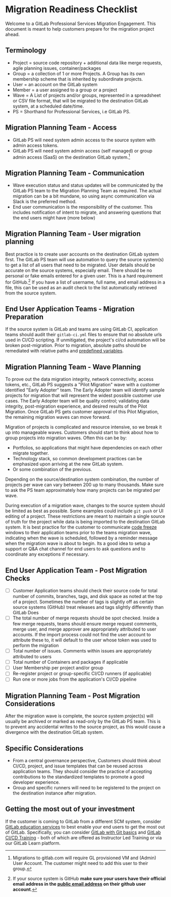 # Migration Readiness Checklist

Welcome to a GitLab Professional Services Migration Engagement. This document is meant to help customers prepare for the migration project ahead.

## Terminology

- Project = source code repository + additional data like merge requests, agile planning issues, container/packages
- Group = a collection of 1 or more Projects. A Group has its own membership scheme that is inherited by subordinate projects.
- User = an account on the GitLab system
- Member = a user assigned to a group or a project
- Wave = A List of projects and/or groups, represented in a spreadsheet or CSV file format, that will be migrated to the destination GitLab system, at a scheduled date/time.
- PS = Shorthand for Professional Services, i.e GitLab PS.

## Migration Planning Team - Access

- GitLab PS will need system admin access to the source system with admin access tokens.
- GitLab PS will need system admin access (self managed) or group admin access (SaaS) on the destination GitLab system.[^1]
[^1]: Migrations to gitlab.com will require GL provisioned VM and (Admin) User Account. The customer might need to add this user to their group.

## Migration Planning Team - Communication

- Wave execution status and status updates will be communicated by the GitLab PS team to the Migration Planning Team as required. The actual migration can be a bit mundane, so using async communication via Slack is the preferred method.
- End user communication is the responsibility of the customer. This includes notification of intent to migrate, and answering questions that the end users might have (more below)

## Migration Planning Team - User migration planning

Best practice is to create user accounts on the destination GitLab system first. The GitLab PS team will use automation to query the source system(s) to get a list of all users that need to be migrated. User details should be accurate on the source systems, especially email. There should be no personal or fake emails entered for a given user. This is a hard requirement for GitHub.[^github-1]  If you have a list of username, full name, and email address in a file, this can be used as an audit check to the list automatically retrieved from the source system.

[^github-1]: If your source system is GitHub **make sure your users have their official email address in the [public email address](https://docs.github.com/en/github/setting-up-and-managing-your-github-user-account/managing-email-preferences/setting-your-commit-email-address#setting-your-commit-email-address-on-github) on their github user account**.

## End User Application Teams - Migration Preparation

If the source system is GitLab and teams are using GitLab CI, application teams should audit their `gitlab-ci.yml` files to ensure that no absolute urls used in CI/CD scripting. If unmitigated, the project's ci/cd automation will be broken post-migration. Prior to migration, absolute paths should be remediated with relative paths and [predefined variables](https://docs.gitlab.com/ee/ci/variables/predefined_variables.html).

## Migration Planning Team - Wave Planning

To prove out the data migration integrity, network connectivity, access tokens, etc., GitLab PS suggests a "Pilot Migration" wave with a customer identified "Early Adopter" team. The Early Adopter team will identify sample projects for migration that will represent the widest possible customer use cases. The Early Adopter team will be quality control; validating data integrity, post-migration experience, and desired results of the Pilot Migration. Once GitLab PS gets customer approval of this Pilot Migration, the remaining migration waves can move forward.

Migration of projects is complicated and resource intensive, so we break it up into manageable waves. Customers should start to think about how to group projects into migration waves. Often this can be by:

- Portfolios, so applications that might have dependencies on each other migrate together.
- Technology stack, so common development practices can be emphasized upon arriving at the new GitLab system.
- Or some combination of the previous.

Depending on the source/destination system combination, the number of projects per wave can vary between 200 up to many thousands. Make sure to ask the PS team approximately how many projects can be migrated per wave.

During execution of a migration wave, changes to the source system should be limited as best as possible.  Some examples could include `git push` or UI editing of a project.  These restrictions are meant to maintain a single source of truth for the project while data is being imported to the destination GitLab system. It is best practice for the customer to communicate [code freeze](https://en.wikipedia.org/wiki/Freeze_(software_engineering)) windows to their application teams prior to the teams migration wave, indicating when the wave is scheduled, followed by a reminder message when the migration wave is about to begin. Its a good idea to setup a support or Q&A chat channel for end users to ask questions and to coordinate any exceptions if necessary.

## End User Application Team - Post Migration Checks

- [ ] Customer Application teams should check their source code for total number of commits, branches, tags, and disk space as noted at the top of a project. Sometimes the number of tags is slightly off as certain source systems (GitHub) treat releases and tags slightly differently than GitLab Does
- [ ] The total number of merge requests should be spot checked. Inside a few merge requests, teams should ensure merge request comments, merge user, and merge approver are appropriately attributed to user accounts. If the import process could not find the user account to attribute these to, it will default to the user whose token was used to perform the migration
- [ ] Total number of issues. Comments within issues are appropriately attributed to users
- [ ] Total number of Containers and packages if applicable
- [ ] User Membership per project and/or group
- [ ] Re-register project or group-specific CI/CD runners (if applicable)
- [ ] Run one or more jobs from the application's CI/CD pipeline

## Migration Planning Team - Post Migration Considerations

After the migration wave is complete, the source system project(s) will usually be archived or marked as read-only by the GitLab PS team. This is to prevent any accidental writes to the source project, as this would cause a divergence with the destination GitLab system.  

## Specific Considerations

- From a central governance perspective, Customers should think about CI/CD, project, and issue templates that can be reused across application teams. They should consider the practice of accepting contributions to the standardized templates to promote a good developer experience.
- Group and specific runners will need to be registered to the project on the destination instance after migration.

## Getting the most out of your investment

If the customer is coming to GitLab from a different SCM system, consider [GitLab education services](https://about.gitlab.com/services/education/) to best enable your end users to get the most out of GitLab. Specifically, you can consider [GitLab with Git basics](https://about.gitlab.com/services/education/gitlab-basics) and [GitLab CI/CD Training](https://about.gitlab.com/services/education/gitlab-ci) - both of which are offered as Instructor Led Training or via our GitLab Learn platform.

